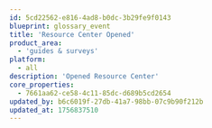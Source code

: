```yaml
---
id: 5cd22562-e816-4ad8-b0dc-3b29fe9f0143
blueprint: glossary_event
title: 'Resource Center Opened'
product_area:
  - 'guides & surveys'
platform:
  - all
description: 'Opened Resource Center'
core_properties:
  - 7661aa62-ce58-4c11-85dc-d689b5cd2654
updated_by: b6c6019f-27db-41a7-98bb-07c9b90f212b
updated_at: 1756837510
---
```

